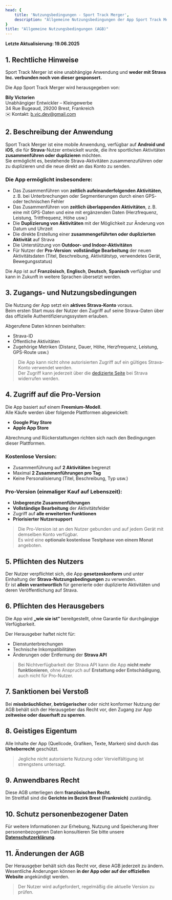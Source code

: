 ```yaml
---
head: {
    title: 'Nutzungsbedingungen - Sport Track Merger',
    description: "Allgemeine Nutzungsbedingungen der App Sport Track Merger"
}
title: "Allgemeine Nutzungsbedingungen (AGB)"
---
```


**Letzte Aktualisierung: 19.06.2025**

## 1. Rechtliche Hinweise

Sport Track Merger ist eine unabhängige Anwendung und **weder mit Strava Inc. verbunden noch von dieser gesponsert.**

Die App Sport Track Merger wird herausgegeben von:

**Bily Victorien**  
Unabhängiger Entwickler – Kleingewerbe  
34 Rue Bugeaud, 29200 Brest, Frankreich  
✉️ Kontakt: [b.vic.dev@gmail.com](mailto:b.vic.dev@gmail.com)

## 2. Beschreibung der Anwendung

Sport Track Merger ist eine mobile Anwendung, verfügbar auf **Android und iOS**, die für **Strava**-Nutzer entwickelt wurde, die ihre sportlichen Aktivitäten **zusammenführen oder duplizieren** möchten.  
Sie ermöglicht es, bestehende Strava-Aktivitäten zusammenzuführen oder zu duplizieren und die neue direkt an das Konto zu senden.

### Die App ermöglicht insbesondere:

- Das Zusammenführen von **zeitlich aufeinanderfolgenden Aktivitäten**, z. B. bei Unterbrechungen oder Segmentierungen durch einen GPS- oder technischen Fehler
- Das Zusammenführen von **zeitlich überlappenden Aktivitäten**, z. B. eine mit GPS-Daten und eine mit ergänzenden Daten (Herzfrequenz, Leistung, Trittfrequenz, Höhe usw.)
- Die **Duplizierung von Aktivitäten** mit der Möglichkeit zur Änderung von Datum und Uhrzeit
- Die direkte Erstellung einer **zusammengeführten oder duplizierten Aktivität** auf Strava
- Die Unterstützung von **Outdoor- und Indoor-Aktivitäten**
- Für Nutzer der **Pro-Version**: **vollständige Bearbeitung** der neuen Aktivitätsdaten (Titel, Beschreibung, Aktivitätstyp, verwendetes Gerät, Bewegungsstatus)

Die App ist auf **Französisch**, **Englisch**, **Deutsch**, **Spanisch** verfügbar und kann in Zukunft in weitere Sprachen übersetzt werden.

## 3. Zugangs- und Nutzungsbedingungen

Die Nutzung der App setzt ein **aktives Strava-Konto** voraus.  
Beim ersten Start muss der Nutzer den Zugriff auf seine Strava-Daten über das offizielle Authentifizierungssystem erlauben.

Abgerufene Daten können beinhalten:

- Strava-ID  
- Öffentliche Aktivitäten  
- Zugehörige Metriken (Distanz, Dauer, Höhe, Herzfrequenz, Leistung, GPS-Route usw.)

> Die App kann nicht ohne autorisierten Zugriff auf ein gültiges Strava-Konto verwendet werden.  
> Der Zugriff kann jederzeit über die [dedizierte Seite](https://www.strava.com/settings/apps) bei Strava widerrufen werden.

## 4. Zugriff auf die Pro-Version

Die App basiert auf einem **Freemium-Modell**.  
Alle Käufe werden über folgende Plattformen abgewickelt:

- **Google Play Store**
- **Apple App Store**

Abrechnung und Rückerstattungen richten sich nach den Bedingungen dieser Plattformen.

### Kostenlose Version:

- Zusammenführung auf **2 Aktivitäten** begrenzt
- Maximal **2 Zusammenführungen pro Tag**
- Keine Personalisierung (Titel, Beschreibung, Typ usw.)

### Pro-Version (einmaliger Kauf auf Lebenszeit):

- **Unbegrenzte Zusammenführungen**
- **Vollständige Bearbeitung** der Aktivitätsfelder
- Zugriff auf **alle erweiterten Funktionen**
- **Priorisierter Nutzersupport**

> Die Pro-Version ist an den Nutzer gebunden und auf jedem Gerät mit demselben Konto verfügbar.  
> Es wird eine **optionale kostenlose Testphase von einem Monat** angeboten.

## 5. Pflichten des Nutzers

Der Nutzer verpflichtet sich, die App **gesetzeskonform** und unter Einhaltung der **Strava-Nutzungsbedingungen** zu verwenden.  
Er ist **allein verantwortlich** für generierte oder duplizierte Aktivitäten und deren Veröffentlichung auf Strava.

## 6. Pflichten des Herausgebers

Die App wird **„wie sie ist“** bereitgestellt, ohne Garantie für durchgängige Verfügbarkeit.

Der Herausgeber haftet nicht für:

- Dienstunterbrechungen  
- Technische Inkompatibilitäten  
- Änderungen oder Entfernung der **Strava API**

> Bei Nichtverfügbarkeit der Strava API kann die App **nicht mehr funktionieren**, ohne Anspruch auf **Erstattung oder Entschädigung**, auch nicht für Pro-Nutzer.

## 7. Sanktionen bei Verstoß

Bei **missbräuchlicher**, **betrügerischer** oder nicht konformer Nutzung der AGB behält sich der Herausgeber das Recht vor, den Zugang zur App **zeitweise oder dauerhaft zu sperren**.

## 8. Geistiges Eigentum

Alle Inhalte der App (Quellcode, Grafiken, Texte, Marken) sind durch das **Urheberrecht** geschützt.

> Jegliche nicht autorisierte Nutzung oder Vervielfältigung ist strengstens untersagt.

## 9. Anwendbares Recht

Diese AGB unterliegen dem **französischen Recht**.  
Im Streitfall sind die **Gerichte im Bezirk Brest (Frankreich)** zuständig.

## 10. Schutz personenbezogener Daten

Für weitere Informationen zur Erhebung, Nutzung und Speicherung Ihrer personenbezogenen Daten konsultieren Sie bitte unsere **[Datenschutzerklärung](#)**.

## 11. Änderungen der AGB

Der Herausgeber behält sich das Recht vor, diese AGB jederzeit zu ändern.  
Wesentliche Änderungen können **in der App oder auf der offiziellen Website** angekündigt werden.

> Der Nutzer wird aufgefordert, regelmäßig die aktuelle Version zu prüfen.
